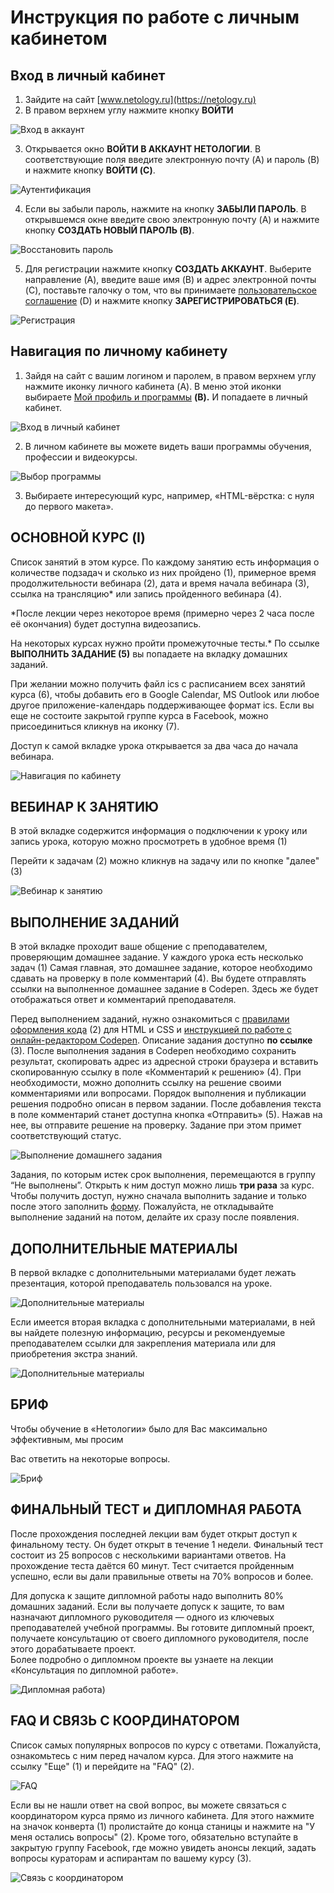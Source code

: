 # Инструкция по работе с личным кабинетом


## Вход в личный кабинет 
1. Зайдите на сайт [www.netology.ru](https://netology.ru)
2. В правом верхнем углу нажмите кнопку **ВОЙТИ**

![Вход в аккаунт](../img/account-enter.png)

3. Открывается окно **ВОЙТИ В АККАУНТ НЕТОЛОГИИ**. В соответствующие поля введите электронную почту (A) и пароль (B) и нажмите кнопку **ВОЙТИ (C)**.

![Аутентификация](../img/account-autentification.png)

4. Если вы забыли пароль, нажмите на кнопку **ЗАБЫЛИ ПАРОЛЬ**. В открывшемся окне введите свою электронную почту (A) и нажмите кнопку **СОЗДАТЬ НОВЫЙ ПАРОЛЬ (B)**.

![Восстановить пароль](../img/account-forgot-password.png)

5. Для регистрации нажмите кнопку **СОЗДАТЬ АККАУНТ**. Выберите направление (A), введите ваше имя (B) и адрес электронной почты (C), поставьте галочку о том, что вы принимаете [пользовательское соглашение](https://netology.ru/legal) (D) и нажмите кнопку **ЗАРЕГИСТРИРОВАТЬСЯ (E)**.

![Регистрация](../img/account-create-account.png)


## Навигация по личному кабинету
1. Зайдя на сайт с вашим логином и паролем, в правом верхнем углу нажмите иконку личного кабинета (A). В меню этой иконки выбираете [Мой профиль и программы](https://netology.ru/profile) **(B).** И попадаете в личный кабинет.

![Вход в личный кабинет](../img/account-enter-account.png)

2. В личном кабинете вы можете видеть ваши программы обучения, профессии и видеокурсы.

![Выбор программы](../img/account-choose-course.png)

3. Выбираете интересующий курс, например, «HTML-вёрстка: с нуля до первого макета».


## **ОСНОВНОЙ КУРС (I)**
Список занятий в этом курсе. По каждому занятию есть информация о количестве подзадач и сколько из них пройдено (1), примерное время продолжительности вебинара (2), дата и время начала вебинара (3), ссылка на трансляцию* или запись пройденного вебинара (4).

 *После лекции через некоторое время (примерно через 2 часа после её окончания) будет доступна видеозапись.

На некоторых курсах нужно пройти промежуточные тесты.* По ссылке **ВЫПОЛНИТЬ ЗАДАНИЕ (5)** вы попадаете на вкладку домашних заданий. 

При желании можно получить файл ics с расписанием всех занятий курса (6), чтобы добавить его в Google Calendar, MS Outlook или любое другое приложение-календарь поддерживающее формат ics.
Если вы еще не состоите закрытой группе курса в Facebook, можно присоединиться кликнув на иконку (7).

Доступ к самой вкладке урока открывается за два часа до начала вебинара.

![Навигация по кабинету](../img/account-navigation.png)


## **ВЕБИНАР К ЗАНЯТИЮ**
В этой вкладке содержится информация о подключении к уроку или запись урока, которую можно просмотреть в удобное время (1)

Перейти к задачам (2) можно кликнув на задачу или по кнопке "далее" (3)

![Вебинар к занятию](../img/account-homework.png)


## **ВЫПОЛНЕНИЕ ЗАДАНИЙ**
В этой вкладке проходит ваше общение с преподавателем, проверяющим домашнее задание. У каждого урока есть несколько задач (1) Самая главная, это домашнее задание, которое необходимо сдавать на проверку в поле комментарий (4). Вы будете отправлять ссылки на выполненное домашнее задание в Codepen. Здесь же будет отображаться ответ и комментарий преподавателя.

Перед выполнением заданий, нужно ознакомиться с [правилами оформления кода](https://netology-university.bitbucket.io/codestyle/index.html) (2) для HTML и CSS и [инструкцией по работе с онлайн-редактором Codepen](https://netology-university.bitbucket.io/guides/wm/codepen-guide/). Описание задания доступно **по ссылке** (3). После выполнения задания в Codepen необходимо сохранить результат, скопировать адрес из адресной строки браузера и вставить скопированную ссылку в поле «Комментарий к решению» (4). При необходимости, можно дополнить ссылку на решение своими комментариями или вопросами. Порядок выполнения и публикации решения подробно описан в первом задании. После добавления текста в поле комментарий станет доступна кнопка «Отправить» (5). Нажав на нее, вы отправите решение на проверку. Задание при этом примет соответствующий статус.

![Выполнение домашнего задания](../img/account-homework-compliting.png)

Задания, по которым истек срок выполнения, перемещаются в группу “Не выполнены”. Открыть к ним доступ можно лишь **три раза** за курс. Чтобы получить доступ, нужно сначала выполнить задание и только после этого заполнить
[форму](https://docs.google.com/forms/d/e/1FAIpQLSewC8Fv3NQacd24-NXbEtQNokW2akbekmnUWMavPY9winPESQ/viewform). Пожалуйста, не откладывайте выполнение заданий на потом, делайте их сразу после появления.


## **ДОПОЛНИТЕЛЬНЫЕ МАТЕРИАЛЫ**
В первой вкладке с дополнительными материалами будет лежать презентация, которой преподаватель пользовался на уроке.

![Дополнительные материалы](../img/account-homework-compliting-1.png)

Если имеется вторая вкладка с дополнительными материалами, в ней вы найдете полезную информацию, ресурсы и рекомендуемые преподавателем ссылки для закрепления материала или для приобретения экстра знаний.

![Дополнительные материалы](../img/account-homework-compliting-2.png)


## **БРИФ**
Чтобы обучение в «Нетологии» было для Вас максимально эффективным, мы просим

Вас ответить на некоторые вопросы.

![Бриф](../img/account-brief.png)


## **ФИНАЛЬНЫЙ ТЕСТ** и **ДИПЛОМНАЯ РАБОТА** 
После прохождения последней лекции вам будет открыт доступ к финальному тесту. Он будет открыт в течение 1 недели. Финальный тест состоит из 25 вопросов с несколькими вариантами ответов. На прохождение теста даётся 60 минут. Тест считается пройденным успешно, если вы дали правильные ответы на 70% вопросов и более.

Для допуска к защите дипломной работы надо выполнить 80% домашних заданий. Если вы получаете допуск к защите, то вам назначают дипломного руководителя — одного из ключевых преподавателей учебной программы. Вы готовите дипломный проект, получаете консультацию от своего дипломного руководителя, после этого дорабатываете проект.  
Более подробно о дипломном проекте вы узнаете на лекции «Консультация по дипломной работе».

![Дипломная работа](../img/account-diplom.png))

## **FAQ И СВЯЗЬ С КООРДИНАТОРОМ**
Список самых популярных вопросов по курсу с ответами. Пожалуйста, ознакомьтесь с ним перед началом курса.
Для этого нажмите на ссылку "Еще" (1) и перейдите на "FAQ" (2).

![FAQ](../img/account-faq.png)

Если вы не нашли ответ на свой вопрос, вы можете связаться с координатором курса прямо из личного кабинета. Для этого нажмите на значок конверта (1) пролистайте до конца станицы и нажмите на "У меня остались вопросы" (2).
Кроме того, обязательно вступайте в закрытую группу Facebook, где можно увидеть анонсы лекций, задать вопросы кураторам и аспирантам по вашему курсу (3).

![Связь с координатором](../img/account-contact.png)
